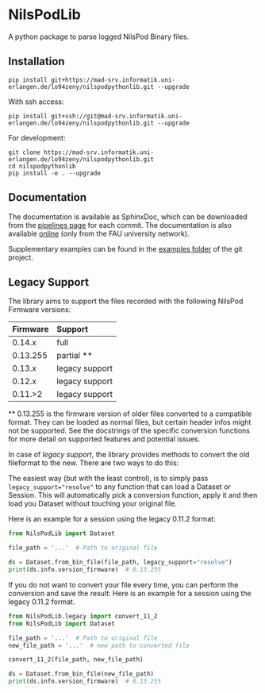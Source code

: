 # NilsPodLib

A python package to parse logged NilsPod Binary files.

## Installation

```
pip install git+https://mad-srv.informatik.uni-erlangen.de/lo94zeny/nilspodpythonlib.git --upgrade
```

With ssh access:

```
pip install git+ssh://git@mad-srv.informatik.uni-erlangen.de/lo94zeny/nilspodpythonlib.git --upgrade
```

For development:

```
git clone https://mad-srv.informatik.uni-erlangen.de/lo94zeny/nilspodpythonlib.git
cd nilspodpythonlib
pip install -e . --upgrade
```

## Documentation

The documentation is available as SphinxDoc, which can be downloaded from the [pipelines page](https://mad-srv.informatik.uni-erlangen.de/lo94zeny/nilspodpythonlib/-/jobs/artifacts/master/download?job=docs) for each commit.
The documentation is also available [online](http://lo94zeny.mad-pages.informatik.uni-erlangen.de/nilspodpythonlib/README.html) (only from the FAU university network).

Supplementary examples can be found in the [examples folder](https://mad-srv.informatik.uni-erlangen.de/lo94zeny/nilspodpythonlib/tree/master/examples) of the git project.

## Legacy Support

The library aims to support the files recorded with the following NilsPod Firmware versions:

| Firmware      | Support           |
| ------------- |:------------------|
| 0.14.x        | full              |
| 0.13.255      | partial **        |
| 0.13.x        | legacy support    |
| 0.12.x        | legacy support    |
| 0.11.>2       | legacy support    |


\*\* 0.13.255 is the firmware version of older files converted to a compatible format.
They can be loaded as normal files, but certain header infos might not be supported.
See the docstrings of the specific conversion functions for more detail on supported features and potential issues.

In case of *legacy support*, the library provides methods to convert the old fileformat to the new.
There are two ways to do this:

The easiest way (but with the least control), is to simply pass `legacy_support="resolve"` to any function that can load a Dataset or Session.
This will automatically pick a conversion function, apply it and then load you Dataset without touching your original file.

Here is an example for a session using the legacy 0.11.2 format:
```python
from NilsPodLib import Dataset

file_path = '...'  # Path to original file

ds = Dataset.from_bin_file(file_path, legacy_support="resolve")
print(ds.info.version_firmware)  # 0.13.255
```

If you do not want to convert your file every time, you can perform the conversion and save the result:
Here is an example for a session using the legacy 0.11.2 format.

```python
from NilsPodLib.legacy import convert_11_2
from NilsPodLib import Dataset

file_path = '...'  # Path to original file
new_file_path = '...'  # new path to converted file

convert_11_2(file_path, new_file_path)

ds = Dataset.from_bin_file(new_file_path)
print(ds.info.version_firmware)  # 0.13.255
```
 